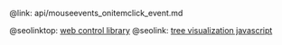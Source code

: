 @link: api/mouseevents_onitemclick_event.md

@seolinktop: [web control library](https://webix.com)
@seolink: [tree visualization javascript](https://webix.com/widget/tree/)